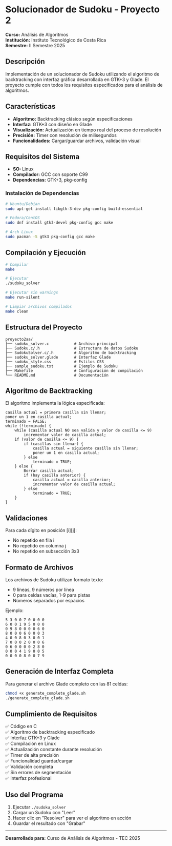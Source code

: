 # Solucionador de Sudoku - Proyecto 2

**Curso:** Análisis de Algoritmos  
**Institución:** Instituto Tecnológico de Costa Rica  
**Semestre:** II Semestre 2025  

## Descripción

Implementación de un solucionador de Sudoku utilizando el algoritmo de backtracking con interfaz gráfica desarrollada en GTK+3 y Glade. El proyecto cumple con todos los requisitos especificados para el análisis de algoritmos.

## Características

- **Algoritmo:** Backtracking clásico según especificaciones
- **Interfaz:** GTK+3 con diseño en Glade
- **Visualización:** Actualización en tiempo real del proceso de resolución
- **Precisión:** Timer con resolución de milisegundos
- **Funcionalidades:** Cargar/guardar archivos, validación visual

## Requisitos del Sistema

- **SO:** Linux
- **Compilador:** GCC con soporte C99
- **Dependencias:** GTK+3, pkg-config

### Instalación de Dependencias

```bash
# Ubuntu/Debian
sudo apt-get install libgtk-3-dev pkg-config build-essential

# Fedora/CentOS  
sudo dnf install gtk3-devel pkg-config gcc make

# Arch Linux
sudo pacman -S gtk3 pkg-config gcc make
```

## Compilación y Ejecución

```bash
# Compilar
make

# Ejecutar
./sudoku_solver

# Ejecutar sin warnings
make run-silent

# Limpiar archivos compilados
make clean
```

## Estructura del Proyecto

```
proyecto2aa/
├── sudoku_solver.c           # Archivo principal
├── Sudoku.c/.h               # Estructura de datos Sudoku
├── SudokuSolver.c/.h         # Algoritmo de backtracking
├── sudoku_solver.glade       # Interfaz Glade
├── sudoku_style.css          # Estilos CSS
├── sample_sudoku.txt         # Ejemplo de Sudoku
├── Makefile                  # Configuración de compilación
└── README.md                 # Documentación
```

## Algoritmo de Backtracking

El algoritmo implementa la lógica especificada:

```
casilla actual = primera casilla sin llenar;
poner un 1 en casilla actual;
terminado = FALSE;
while (!terminado) {
    while (casilla actual NO sea valida y valor de casilla <= 9)
        incrementar valor de casilla actual;
    if (valor de casilla <= 9) {
        if (casillas sin llenar) {
            casilla actual = siguiente casilla sin llenar;
            poner un 1 en casilla actual;
        } else
            terminado = TRUE;
    } else {
        Borrar casilla actual;
        if (hay casilla anterior) {
            casilla actual = casilla anterior;
            incrementar valor de casilla actual;
        } else
            terminado = TRUE;
    }
}
```

## Validaciones

Para cada dígito en posición [i][j]:
- No repetido en fila i
- No repetido en columna j
- No repetido en subsección 3x3

## Formato de Archivos

Los archivos de Sudoku utilizan formato texto:
- 9 líneas, 9 números por línea
- 0 para celdas vacías, 1-9 para pistas
- Números separados por espacios

Ejemplo:
```
5 3 0 0 7 0 0 0 0
6 0 0 1 9 5 0 0 0
0 9 8 0 0 0 0 6 0
8 0 0 0 6 0 0 0 3
4 0 0 8 0 3 0 0 1
7 0 0 0 2 0 0 0 6
0 6 0 0 0 0 2 8 0
0 0 0 4 1 9 0 0 5
0 0 0 0 8 0 0 7 9
```

## Generación de Interfaz Completa

Para generar el archivo Glade completo con las 81 celdas:

```bash
chmod +x generate_complete_glade.sh
./generate_complete_glade.sh
```

## Cumplimiento de Requisitos

✅ Código en C  
✅ Algoritmo de backtracking especificado  
✅ Interfaz GTK+3 y Glade  
✅ Compilación en Linux  
✅ Actualización constante durante resolución  
✅ Timer de alta precisión  
✅ Funcionalidad guardar/cargar  
✅ Validación completa  
✅ Sin errores de segmentación  
✅ Interfaz profesional  

## Uso del Programa

1. Ejecutar `./sudoku_solver`
2. Cargar un Sudoku con "Leer"
3. Hacer clic en "Resolver" para ver el algoritmo en acción
4. Guardar el resultado con "Grabar"

---

**Desarrollado para:** Curso de Análisis de Algoritmos - TEC 2025